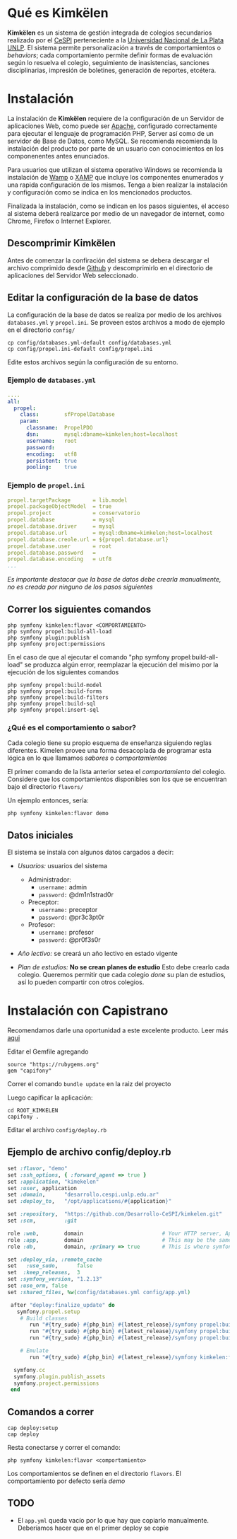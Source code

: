 # Qué es Kimkëlen

**Kimkëlen** es un sistema de gestión integrada de colegios secundarios realizado por el [CeSPI](http://www.cespi.unlp.edu.ar/) perteneciente a la  [Universidad Nacional de La Plata UNLP](http://www.unlp.edu.ar/).
El sistema permite personalización a través de comportamientos o _behaviors_; cada comportamiento permite definir formas de evaluación según lo resuelva el colegio, seguimiento de inasistencias, sanciones disciplinarias, impresión de boletines, generación de reportes, etcétera.

# Instalación

La instalación de **Kimkëlen** requiere de la configuración de un Servidor de aplicaciones Web, como puede ser [Apache](http://httpd.apache.org/), configurado correctamente para ejecutar el lenguaje de programación PHP, Server así como de un servidor de Base de Datos, como MySQL.
Se recomienda recomienda la instalación del producto por parte de un usuario con conocimientos en los componenentes antes enunciados.

Para usuarios que utilizan el sistema operativo Windows se recomienda la instalación de [Wamp](http://www.wampserver.com/) o [XAMP](http://www.apachefriends.org/es/xampp.html) que incluye los componentes enumerados y una rapida configuración de los mismos. Tenga a bien realizar la instalación y configuración como se indica en los mencionados productos. 

Finalizada la instalación, como se indican en los pasos siguientes, el acceso al sistema deberá realizarce por medio de un navegador de internet, como Chrome, Firefox o Internet Explorer.

## Descomprimir **Kimkëlen** 

Antes de comenzar la confiración del sistema se debera descargar el archivo comprimido desde [Github](https://github.com/Desarrollo-CeSPI/kimkelen/) y descomprimirlo en el directorio de aplicaciones del Servidor Web seleccionado. 


## Editar la configuración de la base de datos

La configuración de la base de datos se realiza por medio de los archivos
`databases.yml` y `propel.ini`. Se proveen estos archivos a modo de ejemplo en
el directorio `config/`

```
cp config/databases.yml-default config/databases.yml
cp config/propel.ini-default config/propel.ini
```

Edite estos archivos según la configuración de su entorno.

### Ejemplo de `databases.yml`

```yml
....
all:
  propel:
    class:        sfPropelDatabase
    param:
      classname:  PropelPDO
      dsn:        mysql:dbname=kimkelen;host=localhost
      username:   root
      password:   
      encoding:   utf8
      persistent: true
      pooling:    true
```

### Ejemplo de `propel.ini`

```yml
propel.targetPackage       = lib.model
propel.packageObjectModel  = true
propel.project             = conservatorio
propel.database            = mysql
propel.database.driver     = mysql
propel.database.url        = mysql:dbname=kimkelen;host=localhost
propel.database.creole.url = ${propel.database.url}
propel.database.user       = root
propel.database.password   = 
propel.database.encoding   = utf8
...
```

*Es importante destacar que la base de datos debe crearla manualmente, no es
creada por ninguno de los pasos siguientes*

## Correr los siguientes comandos

```
php symfony kimkelen:flavor <COMPORTAMIENTO>
php symfony propel:build-all-load 
php symfony plugin:publish
php symfony project:permissions
```
En el caso de que al ejecutar el comando "php symfony propel:build-all-load" se produzca algún error, reemplazar la ejecución del misimo por la ejecución de los siguientes comandos

```
php symfony propel:build-model
php symfony propel:build-forms
php symfony propel:build-filters
php symfony propel:build-sql
php symfony propel:insert-sql
```

### ¿Qué es el **comportamiento** o **sabor**?

Cada colegio tiene su propio esquema de enseñanza siguiendo reglas diferentes.
Kimelen provee una forma desacoplada de programar esta lógica en lo que llamamos
*sabores* o *comportamientos*

El primer comando de la lista anterior setea el *comportamiento* del colegio.
Considere que los comportamientos disponibles son los que se encuentran bajo el
directorio `flavors/`

Un ejemplo entonces, sería:

```
php symfony kimkelen:flavor demo
```

## Datos iniciales

El sistema se instala con algunos datos cargados a decir:

* *Usuarios:* usuarios del sistema
  * Administrador:
    * `username:` admin
    * `password:` @dm1n1strad0r
  * Preceptor:
    * `username:` preceptor
    * `password:` @pr3c3pt0r
  * Profesor:
    * `username:` profesor
    * `password:` @pr0f3s0r

* *Año lectivo:* se creará un año lectivo en estado vigente 

* *Plan de estudios:* **No se crean planes de estudio** Esto debe crearlo cada
  colegio. Queremos permitir que cada colegio *done* su plan de estudios, así lo
pueden compartir con otros colegios. 


# Instalación con Capistrano

Recomendamos darle una oportunidad a este excelente producto. Leer más
[aqui](https://github.com/capistrano/capistrano)

Editar el Gemfile agregando
```
source "https://rubygems.org"
gem "capifony"
```

Correr el comando `bundle update` en la raiz del proyecto

Luego capificar la aplicación:

```
cd ROOT_KIMKELEN
capifony .
```

Editar el archivo `config/deploy.rb`

## Ejemplo de archivo config/deploy.rb

```ruby
set :flavor, "demo"
set :ssh_options, { :forward_agent => true }
set :application, "kimekelen"
set :user, application
set :domain,      "desarrollo.cespi.unlp.edu.ar"
set :deploy_to,   "/opt/applications/#{application}"

set :repository,  "https://github.com/Desarrollo-CeSPI/kimkelen.git"
set :scm,         :git

role :web,        domain                         # Your HTTP server, Apache/etc
role :app,        domain                         # This may be the same as your `Web` server
role :db,         domain, :primary => true       # This is where symfony migrations will run

set :deploy_via, :remote_cache
set   :use_sudo,      false
set  :keep_releases,  3
set :symfony_version, "1.2.13"
set :use_orm, false
set :shared_files, %w(config/databases.yml config/app.yml)

 after "deploy:finalize_update" do
   symfony.propel.setup
    # Build classes
       run "#{try_sudo} #{php_bin} #{latest_release}/symfony propel:build-model"
       run "#{try_sudo} #{php_bin} #{latest_release}/symfony propel:build-forms"
       run "#{try_sudo} #{php_bin} #{latest_release}/symfony propel:build-filters"

    # Emulate
       run "#{try_sudo} #{php_bin} #{latest_release}/symfony kimkelen:flavor #{flavor} "

  symfony.cc
  symfony.plugin.publish_assets
  symfony.project.permissions
 end

```

## Comandos a correr

```
cap deploy:setup
cap deploy
```

Resta conectarse y correr el comando:

```
php symfony kimkelen:flavor <comportamiento>
```

Los comportamientos se definen en el directorio `flavors`. El comportamiento por
defecto sería *demo*

## TODO

* El `app.yml` queda vacío por lo que hay que copiarlo manualmente. Deberíamos hacer que en el primer deploy se copie

